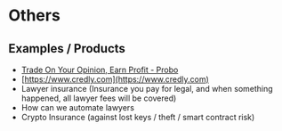 # Others

## Examples / Products

- [Trade On Your Opinion, Earn Profit - Probo](https://probo.in/)
- [https://www.credly.com](https://www.credly.com)
- Lawyer insurance (Insurance you pay for legal, and when something happened, all lawyer fees will be covered)
- How can we automate lawyers
- Crypto Insurance (against lost keys / theft / smart contract risk)
